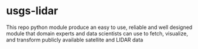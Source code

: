 # usgs-lidar
This repo python module produce an easy to use, reliable and well designed module that domain experts and data scientists can use to fetch, visualize, and transform publicly available satellite and LIDAR data
